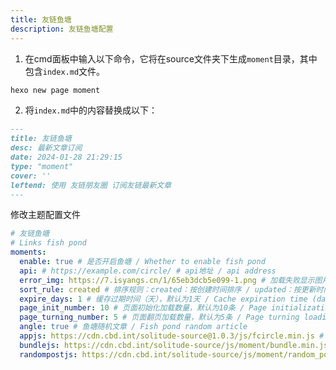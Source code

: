```yaml
---
title: 友链鱼塘
description: 友链鱼塘配置
---
```


1. 在cmd面板中输入以下命令，它将在source文件夹下生成`moment`目录，其中包含`index.md`​文件。

```sh [Terminal]
hexo new page moment
```

2. 将`index.md`​中的内容替换成以下：

```markdown [source/moment/index.md]
---
title: 友链鱼塘
desc: 最新文章订阅
date: 2024-01-28 21:29:15
type: "moment"
cover: ''
leftend: 使用 友链朋友圈 订阅友链最新文章
---
```

修改主题配置文件

```yaml [_config.solitude.yml]
# 友链鱼塘
# Links fish pond
moments:
  enable: true # 是否开启鱼塘 / Whether to enable fish pond
  api: # https://example.com/circle/ # api地址 / api address
  error_img: https://7.isyangs.cn/1/65eb3dcb5e099-1.png # 加载失败显示图片 / Loading failed display image
  sort_rule: created # 排序规则：created：按创建时间排序 / updated：按更新时间排序 : Sort rule: created: Sort by creation time / updated: Sort by update time
  expire_days: 1 # 缓存过期时间（天），默认为1天 / Cache expiration time (days), default is 1 day
  page_init_number: 10 # 页面初始化加载数量，默认为10条 / Page initialization loading quantity, default is 10
  page_turning_number: 5 # 页面翻页加载数量，默认为5条 / Page turning loading quantity, default is 5
  angle: true # 鱼塘随机文章 / Fish pond random article
  appjs: https://cdn.cbd.int/solitude-source@1.0.3/js/fcircle.min.js # 鱼塘js / Fish pond js
  bundlejs: https://cdn.cbd.int/solitude-source/js/moment/bundle.min.js # 鱼塘js / Fish pond js
  randompostjs: https://cdn.cbd.int/solitude-source/js/moment/random_post.min.js # 鱼塘js / Fish pond js
```